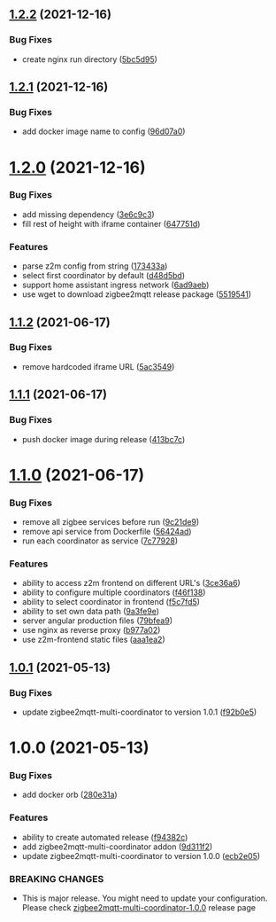 ## [1.2.2](https://github.com/Home-Assistant-Solutions/home-assistant-addons/compare/zigbee2mqtt-multi-coordinator-v1.2.1...zigbee2mqtt-multi-coordinator-v1.2.2) (2021-12-16)


### Bug Fixes

* create nginx run directory ([5bc5d95](https://github.com/Home-Assistant-Solutions/home-assistant-addons/commit/5bc5d9555f7a4b2e00f57713e334bdde322ff521))

## [1.2.1](https://github.com/Home-Assistant-Solutions/home-assistant-addons/compare/zigbee2mqtt-multi-coordinator-v1.2.0...zigbee2mqtt-multi-coordinator-v1.2.1) (2021-12-16)


### Bug Fixes

* add docker image name to config ([96d07a0](https://github.com/Home-Assistant-Solutions/home-assistant-addons/commit/96d07a0a7f6c0e91cb97bfc6a2d9b6d82e910ad4))

# [1.2.0](https://github.com/Home-Assistant-Solutions/home-assistant-addons/compare/zigbee2mqtt-multi-coordinator-v1.1.2...zigbee2mqtt-multi-coordinator-v1.2.0) (2021-12-16)


### Bug Fixes

* add missing dependency ([3e6c9c3](https://github.com/Home-Assistant-Solutions/home-assistant-addons/commit/3e6c9c3dccd6173f1de69ef442b1bb0f5f244caa))
* fill rest of height with iframe container ([647751d](https://github.com/Home-Assistant-Solutions/home-assistant-addons/commit/647751d3229c4383baeb89de20d7cf54ed257729))


### Features

* parse z2m config from string ([173433a](https://github.com/Home-Assistant-Solutions/home-assistant-addons/commit/173433a807d661c52d6ad777e0be712dab68f322))
* select first coordinator by default ([d48d5bd](https://github.com/Home-Assistant-Solutions/home-assistant-addons/commit/d48d5bd8496539d10a6b02574d083c0217de0c35))
* support home assistant ingress network ([6ad9aeb](https://github.com/Home-Assistant-Solutions/home-assistant-addons/commit/6ad9aeb3852c716ab77fd18684919b39a4db108d))
* use wget to download zigbee2mqtt release package ([5519541](https://github.com/Home-Assistant-Solutions/home-assistant-addons/commit/5519541979eb9a84b2b8495bba79b2b4945ba604))

## [1.1.2](https://github.com/Home-Assistant-Solutions/home-assistant-addons/compare/zigbee2mqtt-multi-coordinator-v1.1.1...zigbee2mqtt-multi-coordinator-v1.1.2) (2021-06-17)


### Bug Fixes

* remove hardcoded iframe URL ([5ac3549](https://github.com/Home-Assistant-Solutions/home-assistant-addons/commit/5ac3549ff38779bcb0e125b79602031f8a22e59f))

## [1.1.1](https://github.com/Home-Assistant-Solutions/home-assistant-addons/compare/zigbee2mqtt-multi-coordinator-v1.1.0...zigbee2mqtt-multi-coordinator-v1.1.1) (2021-06-17)


### Bug Fixes

* push docker image during release ([413bc7c](https://github.com/Home-Assistant-Solutions/home-assistant-addons/commit/413bc7ce1f7e2698ae7e44ba6dcc1545320620fd))

# [1.1.0](https://github.com/Home-Assistant-Solutions/home-assistant-addons/compare/zigbee2mqtt-multi-coordinator-v1.0.1...zigbee2mqtt-multi-coordinator-v1.1.0) (2021-06-17)


### Bug Fixes

* remove all zigbee services before run ([9c21de9](https://github.com/Home-Assistant-Solutions/home-assistant-addons/commit/9c21de9445d63ab7544be3a7d92e1e0529ba9bc4))
* remove api service from Dockerfile ([56424ad](https://github.com/Home-Assistant-Solutions/home-assistant-addons/commit/56424ad10469b2dc74089fc5489fe2410cc03a83))
* run each coordinator as service ([7c77928](https://github.com/Home-Assistant-Solutions/home-assistant-addons/commit/7c77928ee4a9e1684c43d3f154d48c0a3e68f673))


### Features

* ability to access z2m frontend on different URL's ([3ce36a6](https://github.com/Home-Assistant-Solutions/home-assistant-addons/commit/3ce36a62914399934ab3985495108b9fb68cd4b8))
* ability to configure multiple coordinators ([f46f138](https://github.com/Home-Assistant-Solutions/home-assistant-addons/commit/f46f138090e670ee18535579b74c09aee660f80a))
* ability to select coordinator in frontend ([f5c7fd5](https://github.com/Home-Assistant-Solutions/home-assistant-addons/commit/f5c7fd5e98badafc5615074487dc22acb30041e2))
* ability to set own data path ([9a3fe9e](https://github.com/Home-Assistant-Solutions/home-assistant-addons/commit/9a3fe9eec2727cce59af5bb1345f079d1929747c))
* server angular production files ([79bfea9](https://github.com/Home-Assistant-Solutions/home-assistant-addons/commit/79bfea99c69bd0ef9e32d46ed18d28aeaef2a082))
* use nginx as reverse proxy ([b977a02](https://github.com/Home-Assistant-Solutions/home-assistant-addons/commit/b977a02cb76661428618961d952a7f74a870233c))
* use z2m-frontend static files ([aaa1ea2](https://github.com/Home-Assistant-Solutions/home-assistant-addons/commit/aaa1ea28f85e3fbeaab008eb9aa378ef610df091))

## [1.0.1](https://github.com/Home-Assistant-Solutions/home-assistant-addons/compare/zigbee2mqtt-multi-coordinator-v1.0.0...zigbee2mqtt-multi-coordinator-v1.0.1) (2021-05-13)


### Bug Fixes

* update zigbee2mqtt-multi-coordinator to version 1.0.1 ([f92b0e5](https://github.com/Home-Assistant-Solutions/home-assistant-addons/commit/f92b0e5f05ed895cd4ddb0c3d46180cf8eae9ca7))

# 1.0.0 (2021-05-13)


### Bug Fixes

* add docker orb ([280e31a](https://github.com/Home-Assistant-Solutions/home-assistant-addons/commit/280e31a22006a9ad9844d8c13ac7faf5a7478dca))


### Features

* ability to create automated release ([f94382c](https://github.com/Home-Assistant-Solutions/home-assistant-addons/commit/f94382c23b209909839c1e3353c90e976386a89d))
* add zigbee2mqtt-multi-coordinator addon ([9d311f2](https://github.com/Home-Assistant-Solutions/home-assistant-addons/commit/9d311f25af02ab4a5a098fb85b829687a1354b4b))
* update zigbee2mqtt-multi-coordinator to version 1.0.0 ([ecb2e05](https://github.com/Home-Assistant-Solutions/home-assistant-addons/commit/ecb2e05097dec7df91cc87198c9500a1866c021e))


### BREAKING CHANGES

* This is major release. You might need to update your configuration. Please check [zigbee2mqtt-multi-coordinator-1.0.0](https://github.com/Home-Assistant-Solutions/zigbee2mqtt/releases/tag/zigbee2mqtt-multi-coordinator-1.0.0) release page
